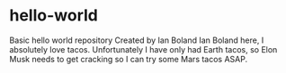 # hello-world
Basic hello world repository
Created by Ian Boland
Ian Boland here, I absolutely love tacos.  Unfortunately I have only had Earth tacos, so Elon Musk needs to get cracking so I can try some Mars tacos ASAP.
